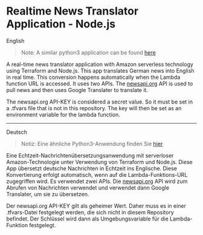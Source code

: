 # Realtime News Translator Application - Node.js
English
> Note: A similar python3 application can be found [here](https://github.com/kusumsiri/Realtime_News_Translator_Python3)

A real-time news translator application with Amazon serverless technology using Terraform and Node.js. This app translates German news into English in real time. This conversion happens automatically when the Lambda function URL is accessed.
It uses two APIs. The [newsapi.org](https://newsapi.org/) API is used to pull news and then uses Google Translater to translate it.

The newsapi.org API-KEY is considered a secret value. So it must be set in a .tfvars file that is not in this repository. The key will then be set as an environment variable for the lambda function.

---
Deutsch
> Notiz: Eine ähnliche Python3-Anwendung finden Sie [hier](https://github.com/kusumsiri/Realtime_News_Translator_Python3)
> 
Eine Echtzeit-Nachrichtenübersetzungsanwendung mit serverloser Amazon-Technologie unter Verwendung von Terraform und Node.js. Diese App übersetzt deutsche Nachrichten in Echtzeit ins Englische. Diese Konvertierung erfolgt automatisch, wenn auf die Lambda-Funktions-URL zugegriffen wird. Es verwendet zwei APIs. Die [newsapi.org](https://newsapi.org/) API wird zum Abrufen von Nachrichten verwendet und verwendet dann Google Translater, um sie zu übersetzen.

Der newsapi.org API-KEY gilt als geheimer Wert. Daher muss es in einer .tfvars-Datei festgelegt werden, die sich nicht in diesem Repository befindet. Der Schlüssel wird dann als Umgebungsvariable für die Lambda-Funktion festgelegt.
